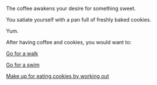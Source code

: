 The coffee awakens your desire for
something sweet.  

You satiate yourself with a pan
full of freshly baked cookies.

Yum.

After having coffee and cookies, you would want to:

[Go for a walk](Walk/walk.md)

[Go for a swim](Swim/swim.md)

[Make up for eating cookies by working out](work-out/work-out.md)
